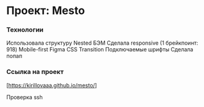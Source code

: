 # Проект: Mesto

### Технологии

Использовала структуру Nested БЭМ
Сделала responsive (1 брейкпоинт: 918)
Mobile-first
Figma
CSS Transition
Подключаемые шрифты
Сделала попап

### Ссылка на проект

[https://kirillovaaa.github.io/mesto/]

Проверка ssh
